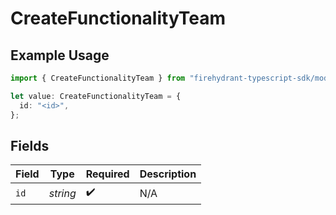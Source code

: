 # CreateFunctionalityTeam

## Example Usage

```typescript
import { CreateFunctionalityTeam } from "firehydrant-typescript-sdk/models/components";

let value: CreateFunctionalityTeam = {
  id: "<id>",
};
```

## Fields

| Field              | Type               | Required           | Description        |
| ------------------ | ------------------ | ------------------ | ------------------ |
| `id`               | *string*           | :heavy_check_mark: | N/A                |